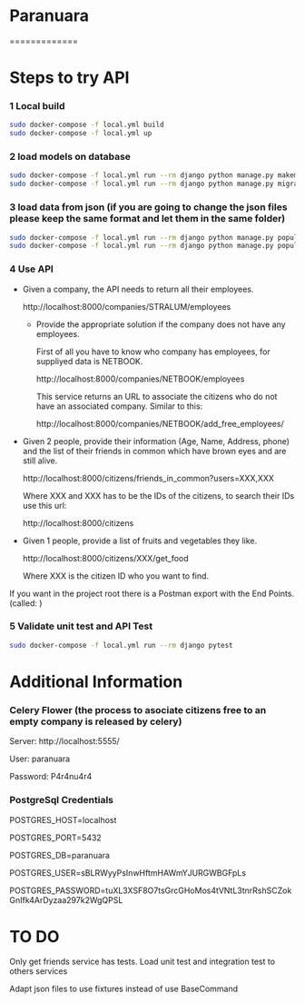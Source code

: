# Paranuara
=============
# Steps to try API

### 1 Local build
```bash
sudo docker-compose -f local.yml build
sudo docker-compose -f local.yml up
```

### 2 load models on database
```bash
sudo docker-compose -f local.yml run --rm django python manage.py makemigrations
sudo docker-compose -f local.yml run --rm django python manage.py migrate
```
### 3 load data from json (if you are going to change the json files please keep the same format and let them in the same folder)
```bash
sudo docker-compose -f local.yml run --rm django python manage.py populate  companies.json company
sudo docker-compose -f local.yml run --rm django python manage.py populate  people.json person
```
### 4 Use API
- Given a company, the API needs to return all their employees. 

    http://localhost:8000/companies/STRALUM/employees

    - Provide the appropriate solution if the company does not have any employees.

        First of all you have to know who company has employees, for suppliyed data is NETBOOK.

        http://localhost:8000/companies/NETBOOK/employees

        This service returns an URL to associate the citizens who do not have an associated company. Similar to this: 

        http://localhost:8000/companies/NETBOOK/add_free_employees/ 

- Given 2 people, provide their information (Age, Name, Address, phone) and the list of their friends in common which have brown eyes and are still alive.

    http://localhost:8000/citizens/friends_in_common?users=XXX,XXX

    Where XXX and XXX has to be the IDs of the citizens, to search their IDs use this url:

    http://localhost:8000/citizens

- Given 1 people, provide a list of fruits and vegetables they like.

    http://localhost:8000/citizens/XXX/get_food

    Where XXX is the citizen ID who you want to find.

If you want in the project root there is a Postman export with the End Points. (called: )

### 5 Validate unit test and API Test
```bash
sudo docker-compose -f local.yml run --rm django pytest
```

# Additional Information

### Celery Flower (the process to asociate citizens free to an empty company is released by celery)
Server: http://localhost:5555/

User: paranuara

Password: P4r4nu4r4

### PostgreSql Credentials
POSTGRES_HOST=localhost

POSTGRES_PORT=5432

POSTGRES_DB=paranuara

POSTGRES_USER=sBLRWyyPsInwHftmHAWmYJURGWBGFpLs

POSTGRES_PASSWORD=tuXL3XSF8O7tsGrcGHoMos4tVNtL3tnrRshSCZokGnIfk4ArDyzaa297k2WgQPSL

# TO DO
Only get friends service has tests. Load unit test and integration test to others services

Adapt json files to use fixtures instead of use BaseCommand 